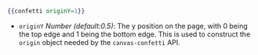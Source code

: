 ```handlebars
{{confetti originY=1}}
```
- `originY` _Number (default:0.5)_: The y position on the page, with 0 being the top edge and 1 being the bottom edge. This is used to construct the `origin` object needed by the `canvas-confetti` API.
